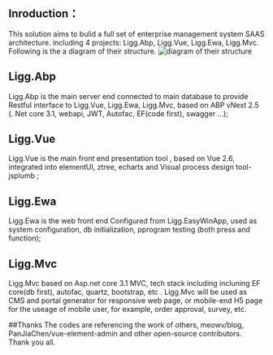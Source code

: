 ## Inroduction：
This solution  aims to bulid  a full set of  enterprise management system SAAS architecture.  including 4 projects: Ligg.Abp, Ligg.Vue, Ligg.Ewa, Ligg.Mvc. Following is the a diagram of their structure.
![diagram of their structure](https://gitee.com/uploads/images/2018/0328/150758_26ef9d61_362401.png "diagram of their structure")

## Ligg.Abp
 Ligg.Abp is the main server end connected to main database to provide Restful interface to Ligg.Vue, Ligg.Ewa, Ligg.Mvc, based on ABP vNext 2.5 (. Net core 3.1, webapi,  JWT, Autofac, EF(code first), swagger ...);

## Ligg.Vue
Ligg.Vue is the main front end presentation tool , based on Vue 2.6, integrated into  elementUI, ztree, echarts and Visual process design tool-jsplumb ; 

## Ligg.Ewa
Ligg.Ewa is the web front end Configured from  Ligg.EasyWinApp, used as system configuration, db initialization, pprogram testing (both press and function); 

## Ligg.Mvc
Ligg.Mvc based on Asp.net core 3.1 MVC,  tech stack including incluning EF core(db first), autofac, quartz, bootstrap, etc . Ligg.Mvc will be used as CMS and portal generator for responsive web page, or mobile-end H5 page for the useage of  mobile user,  for example, order approval, survey, etc.  

##Thanks
The codes  are referencing the work of others,  meowv/blog, PanJiaChen/vue-element-admin and other open-source contributors.  Thank you all.


